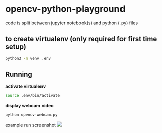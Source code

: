 # opencv-python-playground

code is split between jupyter notebook(s) and python (.py) files

## to create virtualenv (only required for first time setup)

```sh
python3 -m venv .env
```

## Running

**activate virtualenv**

```sh
source .env/bin/activate
```

**display webcam video**

```sh
python opencv-webcam.py
```

example run screenshot
![](https://www.evernote.com/l/AAEIScL_DhlHx7ZaJPGL_aa5di-WK_tHsKMB/image.png)
